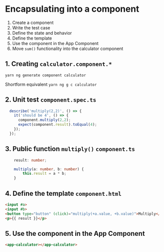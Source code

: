 # Encapsulating into a component

1. Create a component
2. Write the test case
3. Define the state and behavior
4. Define the template
5. Use the component in the App Component
6. Move `sum()` functionality into the calculator component

## 1. Creating `calculator.component.*`
```
yarn ng generate component calculator
```
Shortform equivalent `yarn ng g c calculator`

## 2. Unit test `component.spec.ts`
```typescript
  describe('multiply(2,2)', () => {
    it('should be 4', () => {
      component.multiply(2,2);
      expect(component.result).toEqual(4);
    });
  });
```

## 3. Public function `multiply()` `component.ts`
```typescript
    result: number;

    multiply(a: number, b: number) {
        this.result = a * b;
    }
```

## 4. Define the template `component.html`
```html
<input #a>
<input #b>
<button type="button" (click)="multiply(+a.value, +b.value)">Multiply</button>
<p>{{ result }}</p>
```

## 5. Use the component in the App Component
```html
<app-calculator></app-calculator>
```